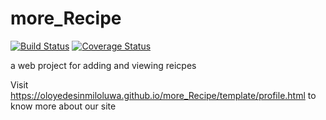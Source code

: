 # more_Recipe
[![Build Status](https://travis-ci.org/Oloyedesinmiloluwa/more_Recipe.svg?branch=new_serverside)](https://travis-ci.org/Oloyedesinmiloluwa/more_Recipe)
[![Coverage Status](https://coveralls.io/repos/github/Oloyedesinmiloluwa/more_Recipe/badge.svg?branch=new_serverside)](https://coveralls.io/github/Oloyedesinmiloluwa/more_Recipe?branch=new_serverside)

a web project for adding and viewing reicpes

Visit https://oloyedesinmiloluwa.github.io/more_Recipe/template/profile.html to know more about our site
